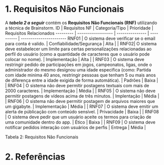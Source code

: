 # 1. Requisitos Não Funcionais
A ***tabela 2 a seguir*** contém os **Requisitos Não Funcionais (RNF)** utilizando a técnica de Brainstorm.
ID   | Requisitos NF   | Categoria/Tipo  | Prioridade | Requisitos Relacionados
--------- | ------------------ | --------------- | ---------- | -----------------------
RNF01 | O sistema deve verificar se o email para conta é valido. | Confiabilidade/Segurança | Alta |  |
RNF02| O sistema deve estabelecer um limite para certas personalizações relacionadas ao perfil do usuário (como a quantidade de caracteres que o usuário pode colocar no nome). | Implementação | Alta |  |
RNF03 | O sistema deve restringir pedido de participações em jogos, campeonatos, ligas, onde o administrador do mesmo designou uma idade especifica (como: Partida com idade minima 40 anos, restringir pessoas que tenham 5 ou mais anos de diferença entre a idade exigida de forma automática). | Padrões | Baixa |  |
RNF04 | O sistema não deve permitir postagens textuais com mais de 2000 caracteres. | Implementação | Média |  |
RNF05 | O sistema não deve permitir postagens de vídeos acima de três minutos. | Implentação | Média | | 
RNF06 | O sistema não deve permitir postagem de arquivos maiores que um gigabyte. | Implementação | Média | |
RNF07 | O sistema deve emitir um alerta de públicação com conteúdo sensível. | Privacidade | Baixa | |
RNF08 | O sistema deve pedir que um usuário aceite os termos para criação de uma comunidade dentro do app. | Ético | Baixa | |
RNF09 | O sistema deve notificar pedidos interação com usuários de perfis | Entrega | Média |

Tabela 2: Requisitos Não Funcionais
# 2. Referências
